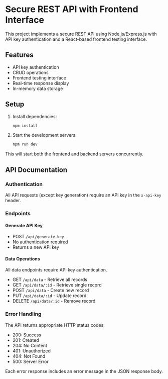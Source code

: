 # Secure REST API with Frontend Interface

This project implements a secure REST API using Node.js/Express.js with API key authentication and a React-based frontend testing interface.

## Features

- API key authentication
- CRUD operations
- Frontend testing interface
- Real-time response display
- In-memory data storage

## Setup

1. Install dependencies:
   ```bash
   npm install
   ```

2. Start the development servers:
   ```bash
   npm run dev
   ```

This will start both the frontend and backend servers concurrently.

## API Documentation

### Authentication

All API requests (except key generation) require an API key in the `x-api-key` header.

### Endpoints

#### Generate API Key
- POST `/api/generate-key`
- No authentication required
- Returns a new API key

#### Data Operations
All data endpoints require API key authentication.

- GET `/api/data` - Retrieve all records
- GET `/api/data/:id` - Retrieve single record
- POST `/api/data` - Create new record
- PUT `/api/data/:id` - Update record
- DELETE `/api/data/:id` - Remove record

### Error Handling

The API returns appropriate HTTP status codes:
- 200: Success
- 201: Created
- 204: No Content
- 401: Unauthorized
- 404: Not Found
- 500: Server Error

Each error response includes an error message in the JSON response body.